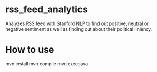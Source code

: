 # rss_feed_analytics
Analyzes RSS feed with Stanford NLP to find out positive, neutral or negative sentiment as well as finding out about their political liniency.

# How to use
mvn install
mvn compile
mvn exec:java
